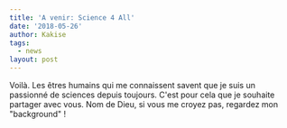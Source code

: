 ```yaml
---
title: 'A venir: Science 4 All'
date: '2018-05-26'
author: Kakise
tags:
  - news
layout: post
---
```

Voilà. Les êtres humains qui me connaissent savent que je suis un passionné de sciences depuis toujours. C'est pour cela que je souhaite partager avec vous. Nom de Dieu, si vous me croyez pas, regardez mon "background" !

